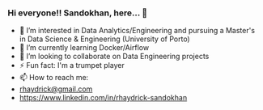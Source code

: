 ### Hi everyone!! Sandokhan, here... 👋

<!--
**Sandokhan/sandokhan** is a ✨ _special_ ✨ repository because its `README.md` (this file) appears on your GitHub profile.

Here are some ideas to get you started:-->

- 👀 I’m interested in Data Analytics/Engineering and pursuing a Master's in Data Science & Engineering (University of Porto)
- 🌱 I’m currently learning Docker/Airflow
- 💞️ I’m looking to collaborate on Data Engineering projects
- ⚡  Fun fact: I'm a trumpet player
- 📫 How to reach me:
- rhaydrick@gmail.com
- https://www.linkedin.com/in/rhaydrick-sandokhan


